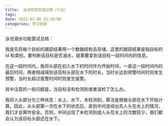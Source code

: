 ```yaml
---
title:  泳池项目实验记录（十五）
tags: 
date: 2022-03-06 23:30:00
categories: 学习总结
---
```


泳池溺水功能面试总结：

我是先将每个目标的跟踪结果用一个数据结构去存储，这里的跟踪结果是指目标的 id 和类别。要判断该目标是否溺水，就需要拿到该目标一段时间内的信息。

在这一段时间内，我将头部在初入水下的时间作为开始时间，一直这一段时间内的最后时间，两者相减得到该目标头部在水下的时长。当时长达到预警时间时则发生预警，当时长超过报警时间时则发生报警。

其中注意的一些问题是，当目标没有检测到或者误检了怎么办。

我将人头部分为三种状态：水上、水下、未检测到。算法是根据头部在水下开始计算。因此，从头部第一次在水下的状态后，直到中间连续出先人头在水上的情况，我们才会算作安全。否则，中间出现了未检测到或人头在水上的次数较少，我们都会认为该目标头部还在水下。


